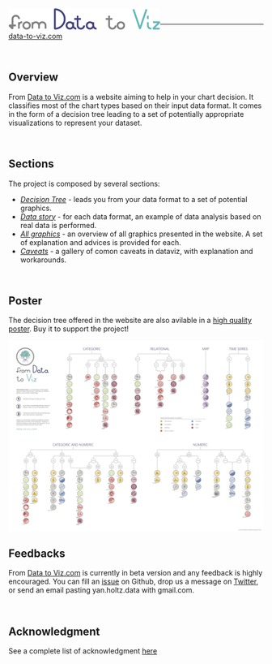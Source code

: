 <img align="left" src="img/logo/typo.png" width="300">
<br>
<hr>

[data-to-viz.com](https://www.data-to-viz.com)

<br>

Overview
-----
From [Data to Viz.com](https://www.data-to-viz.com) is a website aiming to help in your chart decision. It classifies most of the chart types based on their input data format. It comes in the form of a decision tree leading to a set of potentially appropriate visualizations to represent your dataset.


<br>

Sections
-----
The project is composed by several sections:

- *[Decision Tree]()* - leads you from your data format to a set of potential graphics.
- *[Data story](https://www.data-to-viz.com/#story)* - for each data format, an example of data analysis based on real data is performed.
- *[All graphics](https://www.data-to-viz.com/#portfolio)* - an overview of all graphics presented in the website. A set of explanation and advices is provided for each.
- *[Caveats](https://www.data-to-viz.com/#caveats)* - a gallery of comon caveats in dataviz, with explanation and workarounds.

<br>

Poster
-----
The decision tree offered in the website are also avilable in a [high quality poster](https://www.data-to-viz.com/poster.html). Buy it to support the project!

<img align="center" src="img/poster/poster_screenshot.png" width="800">

<br>


Feedbacks
-----
From [Data to Viz.com](https://www.data-to-viz.com) is currently in beta version and any feedback is highly encouraged. You can fill an [issue](https://github.com/holtzy/data_to_viz/issues) on Github, drop us a message on [Twitter](https://twitter.com/R_Graph_Gallery), or send an email pasting yan.holtz.data with gmail.com.


<br>

Acknowledgment
-----
See a complete list of acknowledgment [here](https://www.data-to-viz.com/about.html#acknowledgmentanchor)





